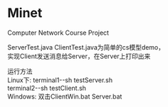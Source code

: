 Minet
===

Computer Network Course Project  
  


ServerTest.java  ClientTest.java为简单的cs模型demo，  
实现Client发送消息给Server，在Server上打印出来  

运行方法  
Linux下: terminal1--sh testServer.sh  
         terminal2--sh testClient.sh  
Windows: 双击ClientWin.bat Server.bat
